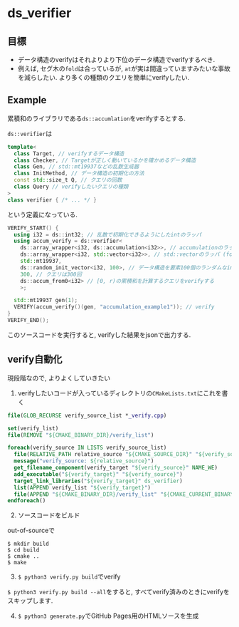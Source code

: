 # ds\_verifier

## 目標

- データ構造のverifyはそれよりより下位のデータ構造でverifyするべき.
- 例えば, セグ木の`fold`は合っているが, `at`が実は間違っていますみたいな事故を減らしたい. より多くの種類のクエリを簡単にverifyしたい.

## Example

累積和のライブラリである`ds::accumlation`をverifyするとする.

`ds::verifier`は

```cpp
template<
  class Target, // verifyするデータ構造
  class Checker, // Targetが正しく動いているかを確かめるデータ構造
  class Gen, // std::mt19937などの乱数生成器
  class InitMethod, // データ構造の初期化の方法
  const std::size_t Q, // クエリの回数
  class Query // verifyしたいクエリの種類
>
class verifier { /* ... */ }
```

という定義になっている.

```cpp
VERIFY_START() {
  using i32 = ds::int32; // 乱数で初期化できるようにしたintのラッパ
  using accum_verify = ds::verifier<
    ds::array_wrapper<i32, ds::accumulation<i32>>, // accumulationのラッパ (最初に累積和を計算する)
    ds::array_wrapper<i32, std::vector<i32>>, // std::vectorのラッパ (forで毎回, 累積和を計算する)
    std::mt19937,
    ds::random_init_vector<i32, 100>, // データ構造を要素100個のランダムなintで初期化する
    300, // クエリは300回
    ds::accum_from0<i32> // [0, r)の累積和を計算するクエリをverifyする
    >;

  std::mt19937 gen(1);
  VERIFY(accum_verify()(gen, "accumulation_example1")); // verify
}
VERIFY_END();
```

このソースコードを実行すると, verifyした結果をjsonで出力する.

## verify自動化

現段階なので, よりよくしていきたい

1. verifyしたいコードが入っているディレクトリの`CMakeLists.txt`にこれを書く

```cmake
file(GLOB_RECURSE verify_source_list *_verify.cpp)

set(verify_list)
file(REMOVE "${CMAKE_BINARY_DIR}/verify_list")

foreach(verify_source IN LISTS verify_source_list)
  file(RELATIVE_PATH relative_source "${CMAKE_SOURCE_DIR}" "${verify_source}")
  message("verify_source: ${relative_source}")
  get_filename_component(verify_target "${verify_source}" NAME_WE)
  add_executable("${verify_target}" "${verify_source}")
  target_link_libraries("${verify_target}" ds_verifier)
  list(APPEND verify_list "${verify_target}")
  file(APPEND "${CMAKE_BINARY_DIR}/verify_list" "${CMAKE_CURRENT_BINARY_DIR}/${verify_target}:${relative_source}\n")
endforeach()

```

2. ソースコードをビルド

out-of-sourceで

```
$ mkdir build
$ cd build
$ cmake ..
$ make
```

3. `$ python3 verify.py build`でverify

`$ python3 verify.py build --all`をすると, すべてverify済みのときにverifyをスキップします.

4. `$ python3 generate.py`でGitHub Pages用のHTMLソースを生成
